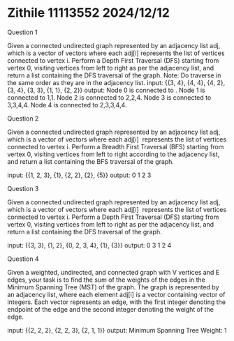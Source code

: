 # Zithile 11113552  2024/12/12
Question 1

Given a connected undirected graph represented by an adjacency list adj, which is a vector of vectors where each adj[i] represents the list of vertices connected to vertex i. Perform a Depth First Traversal (DFS) starting from vertex 0, visiting vertices from left to right as per the adjacency list, and return a list containing the DFS traversal of the graph.
Note: Do traverse in the same order as they are in the adjacency list.
input: {{3, 4}, {4, 4}, {4, 2}, {3, 4}, {3, 3}, {1, 1}, {2, 2}}
output: 
Node 0 is connected to .
Node 1 is connected to 1,1.
Node 2 is connected to 2,2,4.
Node 3 is connected to 3,3,4,4.
Node 4 is connected to 2,3,3,4,4.


Question 2

Given a connected undirected graph represented by an adjacency list adj, which is a vector of vectors where each adj[i] 
represents the list of vertices connected to vertex i. Perform a Breadth First Traversal (BFS) starting from vertex 0, 
visiting vertices from left to right according to the adjacency list, and return a list containing the BFS traversal of the graph.

input: {{1, 2, 3}, {1}, {2, 2}, {2}, {5}}
output: 0 1 2 3


Question 3

Given a connected undirected graph represented by an adjacency list adj, which is a vector of vectors where each adj[i] 
represents the list of vertices connected to vertex i. Perform a Depth First Traversal (DFS) starting from vertex 0, visiting 
vertices from left to right as per the adjacency list, and return a list containing the DFS traversal of the graph.

input: {{3, 3}, {1, 2}, {0, 2, 3, 4}, {1}, {3}}
output: 0 3 1 2 4


Question 4 

Given a weighted, undirected, and connected graph with V vertices and E edges, your task is to find the sum of the weights of the edges 
in the Minimum Spanning Tree (MST) of the graph. The graph is represented by an adjacency list, where each element adj[i] is a vector 
containing vector of integers. Each vector represents an edge, with the first integer denoting the endpoint of the edge and the second integer 
denoting the weight of the edge.

input: {{2, 2, 2}, {2, 2, 3}, {2, 1, 1}}
output: Minimum Spanning Tree Weight: 1
